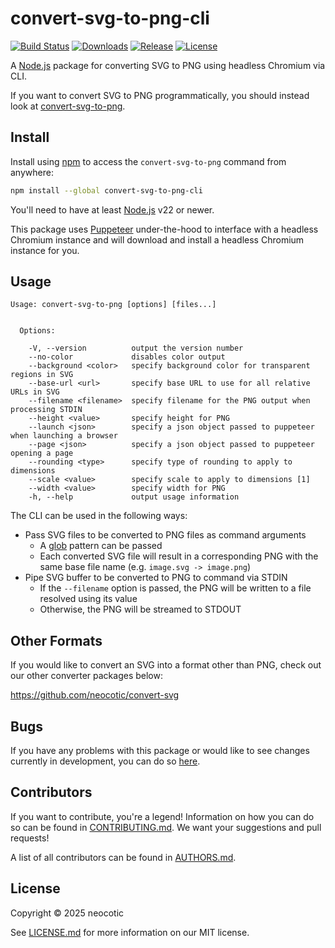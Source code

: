 # convert-svg-to-png-cli

[![Build Status](https://img.shields.io/github/actions/workflow/status/neocotic/convert-svg/ci.yml?event=push&style=for-the-badge)](https://github.com/neocotic/convert-svg/actions/workflows/ci.yml)
[![Downloads](https://img.shields.io/npm/dw/convert-svg-to-png-cli?style=for-the-badge)](https://github.com/neocotic/convert-svg/tree/main/packages/convert-svg-to-png-cli)
[![Release](https://img.shields.io/npm/v/convert-svg-to-png-cli?style=for-the-badge)](https://github.com/neocotic/convert-svg/tree/main/packages/convert-svg-to-png-cli)
[![License](https://img.shields.io/github/license/neocotic/convert-svg?style=for-the-badge)](https://github.com/neocotic/convert-svg/blob/main/LICENSE.md)

A [Node.js](https://nodejs.org) package for converting SVG to PNG using headless Chromium via CLI.

If you want to convert SVG to PNG programmatically, you should instead look at
[convert-svg-to-png](https://github.com/neocotic/convert-svg/tree/main/packages/convert-svg-to-png).

## Install

Install using [npm](https://npmjs.com) to access the `convert-svg-to-png` command from anywhere:

``` sh
npm install --global convert-svg-to-png-cli
```

You'll need to have at least [Node.js](https://nodejs.org) v22 or newer.

This package uses [Puppeteer](https://pptr.dev) under-the-hood to interface with a headless Chromium instance and will
download and install a headless Chromium instance for you.

## Usage

    Usage: convert-svg-to-png [options] [files...]


      Options:

        -V, --version          output the version number
        --no-color             disables color output
        --background <color>   specify background color for transparent regions in SVG
        --base-url <url>       specify base URL to use for all relative URLs in SVG
        --filename <filename>  specify filename for the PNG output when processing STDIN
        --height <value>       specify height for PNG
        --launch <json>        specify a json object passed to puppeteer when launching a browser
        --page <json>          specify a json object passed to puppeteer opening a page
        --rounding <type>      specify type of rounding to apply to dimensions
        --scale <value>        specify scale to apply to dimensions [1]
        --width <value>        specify width for PNG
        -h, --help             output usage information

The CLI can be used in the following ways:

* Pass SVG files to be converted to PNG files as command arguments
    * A [glob](https://npmjs.com/package/glob) pattern can be passed
    * Each converted SVG file will result in a corresponding PNG with the same base file name (e.g.
      `image.svg -> image.png`)
* Pipe SVG buffer to be converted to PNG to command via STDIN
    * If the `--filename` option is passed, the PNG will be written to a file resolved using its value
    * Otherwise, the PNG will be streamed to STDOUT

## Other Formats

If you would like to convert an SVG into a format other than PNG, check out our other converter packages below:

https://github.com/neocotic/convert-svg

## Bugs

If you have any problems with this package or would like to see changes currently in development, you can do so
[here](https://github.com/neocotic/convert-svg/issues).

## Contributors

If you want to contribute, you're a legend! Information on how you can do so can be found in
[CONTRIBUTING.md](https://github.com/neocotic/convert-svg/blob/main/CONTRIBUTING.md). We want your suggestions and pull
requests!

A list of all contributors can be found in [AUTHORS.md](https://github.com/neocotic/convert-svg/blob/main/AUTHORS.md).

## License

Copyright © 2025 neocotic

See [LICENSE.md](https://github.com/neocotic/convert-svg/raw/main/LICENSE.md) for more information on our MIT license.
